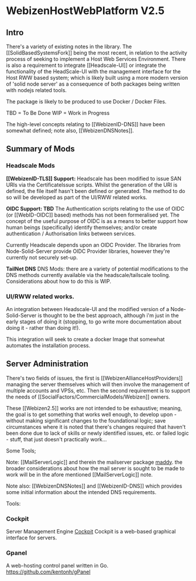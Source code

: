 # WebizenHostWebPlatform V2.5

## Intro

There's a variety of existing notes in the library.  The [[SolidBasedSystemsFork]] being the most recent, in relation to the activity process of seeking to implement a Host Web Services Environment.  There is also a requirement to integrate [[Headscale-UI]] or integrate the functionality of the HeadScale-UI with the management interface for the Host RWW based system; which is likely built using a more modern version of 'solid node server' as a consequence of both packages being written with nodejs related tools.

The package is likely to be produced to use Docker / Docker Files.  

TBD = To Be Done
WIP = Work in Progress


The high-level concepts relating to [[WebizenID-DNS]] have been somewhat defined; note also, [[WebizenDNSNotes]].


## Summary of Mods

### Headscale Mods

**[[WebizenID-TLS]] Support:**
Headscale has been modified to issue SAN URIs via the CertificateIssue scripts.  Whilst the generation of the URI is defined, the file itself hasn't been defined or generated. The method to do so will be developed as part of the UI/RWW related works.

**OIDC Support: TBD**
The Authentication scripts relating to the use of OIDC (or [[WebID-OIDC]] based) methods has not been formeralised yet.  The concept of the useful purpose of OIDC is as a means to better support how human beings (specifically) identify themselves; and/or create authentication / Authorisation links between services. 

Currently Headscale depends upon an OIDC Provider.  The libraries from Node-Solid-Server provide OIDC Provider libraries, however they're currently not securely set-up. 

**TailNet DNS**
DNS Mods: there are a variety of potential modifications to the DNS methods currently available via the headscale/tailscale tooling. Considerations about how to do this is WIP.

### UI/RWW related works.

An integration between Headscale-UI and the modified version of a Node-Solid-Server is thought to be the best approach, although i'm just in the early stages of doing it (stopping, to go write more documentation about doing it - rather than doing it!). 

This integration will seek to create a docker Image that somewhat automates the installation process.  

## Server Administration

There's two fields of issues, the first is [[WebizenAllianceHostProviders]] managing the server themselves which will then involve the management of multiple accounts and VPSs, etc.  Then the second requirement is to support the needs of [[SocialFactors/CommercialModels/Webizen]] owners.

These [[Webizen2.5]] works are not intended to be exhaustive; meaning, the goal is to get something that works well enough, to develop upon - without making significant changes to the foundational logic; save circumstances where it is noted that there's changes required that haven't been done due to lack of skills or newly identified issues, etc.   or failed logic - stuff, that just doesn't practically work...  

Some Tools;

Note:  [[MailServerLogic]] and therein the mailserver package [maddy](https://github.com/foxcpp/maddy).  the broader considerations about how the mail server is sought to be made to work will be in the afore mentioned [[MailServerLogic]] note. 

Note also: [[WebizenDNSNotes]] and  [[WebizenID-DNS]] which provides some initial information about the intended DNS requirements.

Tools:

### Cockpit
Server Management Engine [Cockpit](https://cockpit-project.org/)
Cockpit is a web-based graphical interface for servers.

### Gpanel
A web-hosting control panel written in Go.
https://github.com/kentonh/gPanel




